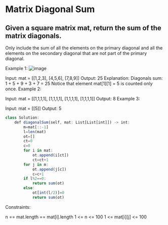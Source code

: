# Matrix Diagonal Sum
## Given a square matrix mat, return the sum of the matrix diagonals.
Only include the sum of all the elements on the primary diagonal and all the elements on the secondary diagonal that are not part of the primary diagonal.

 

Example 1:
![image](https://user-images.githubusercontent.com/63045639/119330478-dee25c80-bca3-11eb-9df6-6ae94bf6673a.png)


Input: mat = [[1,2,3],
              [4,5,6],
              [7,8,9]]
Output: 25
Explanation: Diagonals sum: 1 + 5 + 9 + 3 + 7 = 25
Notice that element mat[1][1] = 5 is counted only once.
Example 2:

Input: mat = [[1,1,1,1],
              [1,1,1,1],
              [1,1,1,1],
              [1,1,1,1]]
Output: 8
Example 3:

Input: mat = [[5]]
Output: 5
```javascript
class Solution:
    def diagonalSum(self, mat: List[List[int]]) -> int:
        m=mat[::-1]
        l=len(mat)
        ot=[]
        ct=0
        c=0
        for i in mat:
            ot.append(i[ct])
            ct=ct+1
        for j in m:
            ot.append(j[c])
            c=c+1
        if l%2==0:
            return sum(ot)
        else:
            ot[int(l/2)]=0
            return sum(ot)
```


Constraints:

n == mat.length == mat[i].length
1 <= n <= 100
1 <= mat[i][j] <= 100
